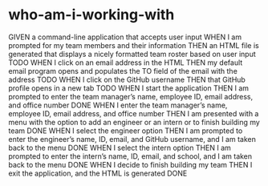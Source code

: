 # who-am-i-working-with

GIVEN a command-line application that accepts user input
WHEN I am prompted for my team members and their information 
THEN an HTML file is generated that displays a nicely formatted team roster based on user input TODO
WHEN I click on an email address in the HTML
THEN my default email program opens and populates the TO field of the email with the address TODO
WHEN I click on the GitHub username
THEN that GitHub profile opens in a new tab TODO
WHEN I start the application
THEN I am prompted to enter the team manager’s name, employee ID, email address, and office number DONE
WHEN I enter the team manager’s name, employee ID, email address, and office number
THEN I am presented with a menu with the option to add an engineer or an intern or to finish building my team DONE
WHEN I select the engineer option
THEN I am prompted to enter the engineer’s name, ID, email, and GitHub username, and I am taken back to the menu DONE
WHEN I select the intern option
THEN I am prompted to enter the intern’s name, ID, email, and school, and I am taken back to the menu DONE
WHEN I decide to finish building my team
THEN I exit the application, and the HTML is generated DONE

